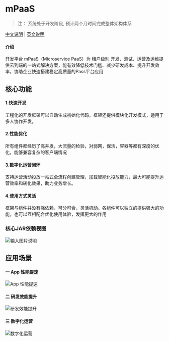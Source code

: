 # mPaaS
>  注： 系统处于开发阶段, 预计两个月时间完成整体架构体系

[中文说明](https://gitee.com/ibyte/M-Pass/blob/master/README.md)  | 
[英文说明](https://gitee.com/ibyte/M-Pass/blob/master/README.en.md)

#### 介绍
开发平台 mPaaS（Microservice PaaS）为 租户级别 开发、测试、运营及运维提供云到端的一站式解决方案，能有效降低技术门槛、减少研发成本、提升开发效率，协助企业快速搭建稳定高质量的Pass平台应用

## 核心功能
#### 1.快速开发
工程化的开发框架可以自动生成初始化代码，框架还提供模块化开发模式，适用于多人协作开发。
#### 2.性能优化
所有组件都经历了高并发，大流量的检验，对弱网，保活，容器等都有深度的优化，能够兼容复杂的客户端情况
#### 3.数字化运营闭环
支持运营活动投放一站式全流程创建管理，加载智能化投放能力，最大可能提升运营效率和转化效果，助力业务增长。
#### 4.使用方式灵活
框架与组件并没有强依赖，可分可合，灵活机动。各组件可以独立的提供强大的功能，也可以互相配合优化使用体验，发挥更大的作用

### 核心JAR依赖视图
![输入图片说明](https://images.gitee.com/uploads/images/2019/1009/000659_b0861629_1468963.png "JAR.png")

## 应用场景
####  一 App 性能提速
![App 性能提速](https://images.gitee.com/uploads/images/2019/1008/192247_1c6d70a1_1468963.jpeg "App性能提升.jpg")
####  二 研发效能提升
![研发效能提升](https://images.gitee.com/uploads/images/2019/1008/192259_f2fefd0d_1468963.jpeg "研发效能提升.jpg")
####  三 数字化运营
![数字化运营](https://images.gitee.com/uploads/images/2019/1008/192445_511743b1_1468963.jpeg "数字化运营.jpg")
